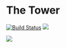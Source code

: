# The Tower

[![Build Status](https://magnum.travis-ci.com/SarenCurrie/the-tower.svg?token=PpqedDmGK3qwq5Ez7x4Y&branch=master)](https://magnum.travis-ci.com/SarenCurrie/the-tower)
[![](https://img.shields.io/badge/release-a.1.1-brightgreen.svg)](http://studio-scur.github.io)

![](http://i.imgur.com/53qBuqa.png)
